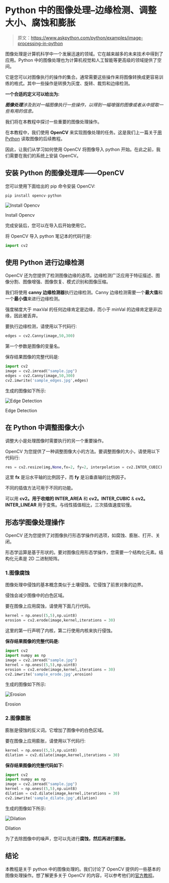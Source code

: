 # Python 中的图像处理–边缘检测、调整大小、腐蚀和膨胀

> 原文：<https://www.askpython.com/python/examples/image-processing-in-python>

图像处理是计算机科学中一个发展迅速的领域。它在越来越多的未来技术中得到了应用。Python 中的图像处理也为计算机视觉和人工智能等更高级的领域提供了空间。

它是您可以对图像执行的操作的集合。通常需要这些操作来将图像转换成更容易训练的格式。其中一些操作是转换为灰度、旋转、裁剪和边缘检测。

**一个合适的定义可以给出为:**

***图像处理**涉及到对一幅图像执行一些操作，以得到一幅增强的图像或者从中提取一些有用的信息。*

我们将在本教程中探讨一些重要的图像处理操作。

在本教程中，我们使用 **OpenCV** 来实现图像处理的任务。这是我们上一篇关于[用 Python](https://www.askpython.com/python-modules/read-images-in-python-opencv) 读取图像的后续教程。

因此，让我们从学习如何使用 OpenCV 将图像导入 python 开始。在此之前，我们需要在我们的系统上安装 OpenCV。

## 安装 Python 的图像处理库——OpenCV

您可以使用下面给出的 pip 命令安装 OpenCV:

```py
pip install opencv-python

```

![Install Opencv](img/18e58cb8d5811e3e29b05afe5bb0b608.png)

Install Opencv

完成安装后，您可以在导入后开始使用它。

将 OpenCV 导入 python 笔记本的代码行是:

```py
import cv2

```

## 使用 Python 进行边缘检测

OpenCV 还为您提供了检测图像边缘的选项。边缘检测广泛应用于特征描述、图像分割、图像增强、图像恢复、模式识别和图像压缩。

我们将使用 **canny 边缘检测器**执行边缘检测。Canny 边缘检测需要一个**最大值**和一个**最小值**来进行边缘检测。

强度梯度大于 maxVal 的任何边缘肯定是边缘，而小于 minVal 的边缘肯定是非边缘，因此被丢弃。

要执行边缘检测，请使用以下代码行:

```py
edges = cv2.Canny(image,50,300)

```

第一个参数是图像的变量名。

保存结果图像的完整代码是:

```py
import cv2
image = cv2.imread("sample.jpg")
edges = cv2.Canny(image,50,300)
cv2.imwrite('sample_edges.jpg',edges)

```

生成的图像如下所示:

![Edge Detection](img/3b1b4fbf2f1a87111bc68e84ec553846.png)

Edge Detection

## 在 Python 中调整图像大小

调整大小是处理图像时需要执行的另一个重要操作。

OpenCV 为您提供了一种调整图像大小的方法。要调整图像的大小，请使用以下代码行:

```py
res = cv2.resize(img,None,fx=2, fy=2, interpolation = cv2.INTER_CUBIC)

```

这里 **fx** 是沿水平轴的比例因子，而 **fy** 是沿垂直轴的比例因子。

不同的插值方法可用于不同的功能。

可以用 **cv2。用于收缩的 INTER_AREA** 和 **cv2。INTER_CUBIC** & **cv2。INTER_LINEAR** 用于变焦。与线性插值相比，三次插值速度较慢。

## 形态学图像处理操作

OpenCV 还为您提供了对图像执行形态学操作的选项，如腐蚀、膨胀、打开、关闭。

形态学运算是基于形状的。要对图像应用形态学操作，您需要一个结构化元素。结构化元素是 2D 二进制矩阵。

### 1.图像腐蚀

图像处理中侵蚀的基本概念类似于土壤侵蚀。它侵蚀了前景对象的边界。

侵蚀会减少图像中的白色区域。

要在图像上应用腐蚀，请使用下面几行代码。

```py
kernel = np.ones((5,5),np.uint8)
erosion = cv2.erode(image,kernel,iterations = 30)

```

这里的第一行声明了内核，第二行使用内核来执行侵蚀。

**保存结果图像的完整代码是:**

```py
import cv2
import numpy as np
image = cv2.imread("sample.jpg")
kernel = np.ones((5,5),np.uint8)
erosion = cv2.erode(image,kernel,iterations = 30)
cv2.imwrite('sample_erode.jpg',erosion)

```

生成的图像如下所示:

![Erosion](img/898898229c76ea5c78e5a15d7f92d148.png)

Erosion

### 2.图像膨胀

膨胀是侵蚀的反义词。它增加了图像中的白色区域。

要在图像上应用膨胀，请使用以下代码行:

```py
kernel = np.ones((5,5),np.uint8)
dilation = cv2.dilate(image,kernel,iterations = 30)

```

**保存结果图像的完整代码如下:**

```py
import cv2
import numpy as np
image = cv2.imread("sample.jpg")
kernel = np.ones((5,5),np.uint8)
dilation = cv2.dilate(image,kernel,iterations = 30)
cv2.imwrite('sample_dilate.jpg',dilation)

```

生成的图像如下所示:

![Dilation](img/5d4f3200363f270f829eb3233ca3032b.png)

Dilation

为了去除图像中的噪声，您可以先进行**腐蚀，然后再进行膨胀。**

## 结论

本教程是关于 python 中的图像处理的。我们讨论了 OpenCV 提供的一些基本的图像处理操作。想了解更多关于 OpenCV 的内容，可以参考他们的[官方教程](https://opencv-python-tutroals.readthedocs.io/en/latest/index.html)。